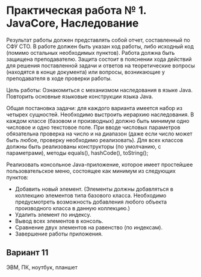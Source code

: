 # Практическая работа № 1. JavaCore, Наследование

Результат работы должен представлять собой отчет, составленный по СФУ СТО. В работе должен быть указан ход работы, либо исходный код (помимо остальных необходимых пунктов).
Работа должна быть защищена преподавателю. Защита состоит в пояснении хода действий для решения поставленной задачи и ответов на теоретические вопросы (находятся в конце документа) или вопросы, возникающие у преподавателя в ходе проверки работы.

Цель работы: Ознакомиться с механизмом наследования в языке Java. Повторить основные языковые конструкции языка Java.

Общая постановка задачи: для каждого варианта имеется набор из четырех сущностей. Необходимо выстроить иерархию наследования. В каждом классе (базовом и производных) должно быть минимум одно числовое и одно текстовое поле. При вводе числовых параметров обязательна проверка на число и на диапазон (даже если число может быть любое, проверку необходимо реализовать). Для всех классов должны быть реализованы конструкторы (по умолчанию, с параметрами), методы equals(), hashCode(), toString();

Реализовать консольное Java-приложение, которое имеет простейшее пользовательское меню, состоящее как минимум из следующих пунктов:
- Добавить новый элемент. (Элементы должны добавляться в коллекцию
элементов типа базового класса. Необходимо предусмотреть
возможность добавления любого объекта производного класса в
данную коллекцию.)
- Удалить элемент по индексу.
- Вывод всех элементов в консоль.
- Сравнение двух элементов на равенство (по индексам).
- Завершение работы приложения. 

## Вариант 11

ЭВМ, ПК, ноутбук, планшет